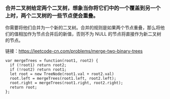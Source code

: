 <!--
 * @Author: 月魂
 * @Date: 2021-04-24 14:14:32
 * @LastEditTime: 2021-04-24 14:14:51
 * @LastEditors: 月魂
 * @Description: 
 * @FilePath: \leetcode-per-day\day108.md
-->
### 合并二叉树给定两个二叉树，想象当你将它们中的一个覆盖到另一个上时，两个二叉树的一些节点便会重叠。

你需要将他们合并为一个新的二叉树。合并的规则是如果两个节点重叠，那么将他们的值相加作为节点合并后的新值，否则不为 NULL 的节点将直接作为新二叉树的节点。

链接：https://leetcode-cn.com/problems/merge-two-binary-trees

```
var mergeTrees = function(root1, root2) {
  if (!root1) return root2;
  if (!root2) return root1;
  let root = new TreeNode(root1.val + root2.val)
  root.left = mergeTrees(root1.left, root2.left);
  root.right = mergeTrees(root1.right, root2.right);
  return root;
};
```

